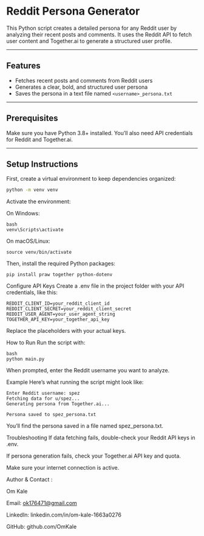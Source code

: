 # Reddit Persona Generator

This Python script creates a detailed persona for any Reddit user by analyzing their recent posts and comments. It uses the Reddit API to fetch user content and Together.ai to generate a structured user profile.

---

## Features

- Fetches recent posts and comments from Reddit users  
- Generates a clear, bold, and structured user persona  
- Saves the persona in a text file named `<username>_persona.txt`

---

## Prerequisites

Make sure you have Python 3.8+ installed. You’ll also need API credentials for Reddit and Together.ai.

---

## Setup Instructions

First, create a virtual environment to keep dependencies organized:

```bash
python -m venv venv
```

Activate the environment:

On Windows:
```
bash
venv\Scripts\activate
```
On macOS/Linux:
```
source venv/bin/activate
```
Then, install the required Python packages:
```
pip install praw together python-dotenv
```
Configure API Keys
Create a .env file in the project folder with your API credentials, like this:
```
REDDIT_CLIENT_ID=your_reddit_client_id
REDDIT_CLIENT_SECRET=your_reddit_client_secret
REDDIT_USER_AGENT=your_user_agent_string
TOGETHER_API_KEY=your_together_api_key
```
Replace the placeholders with your actual keys.

How to Run
Run the script with:
```
bash
python main.py
```
When prompted, enter the Reddit username you want to analyze.

Example
Here’s what running the script might look like:
```
Enter Reddit username: spez
Fetching data for u/spez...
Generating persona from Together.ai...

Persona saved to spez_persona.txt
```
You’ll find the persona saved in a file named spez_persona.txt.

Troubleshooting
If data fetching fails, double-check your Reddit API keys in .env.

If persona generation fails, check your Together.ai API key and quota.

Make sure your internet connection is active.

Author & Contact :

Om Kale

Email: ok176471@gmail.com

LinkedIn: linkedin.com/in/om-kale-1663a0276

GitHub: github.com/OmKale

